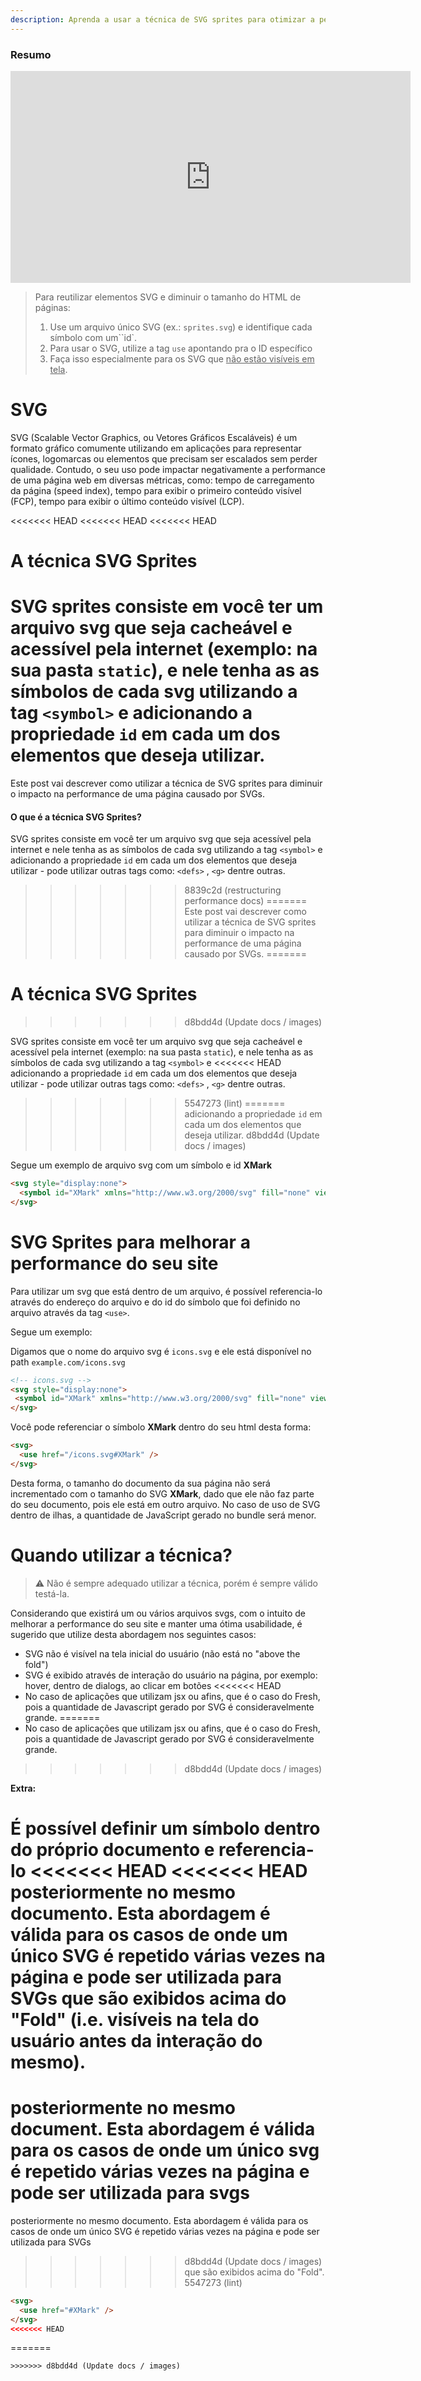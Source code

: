 ```yaml
---
description: Aprenda a usar a técnica de SVG sprites para otimizar a performance do seu site
---
```


### Resumo

<iframe width="640" height="339" src="https://www.loom.com/embed/e34d5d715f7c4efaae18e4eca799edca" frameborder="0" webkitallowfullscreen mozallowfullscreen allowfullscreen></iframe>

> Para reutilizar elementos SVG e diminuir o tamanho do HTML de páginas:
>
> 1. Use um arquivo único SVG (ex.: `sprites.svg`) e identifique cada símbolo
   > com um``id`.
> 2. Para usar o SVG, utilize a tag `use` apontando pra o ID específico
> 3. Faça isso especialmente para os SVG que <u>não estão visíveis em tela</u>.

# SVG

SVG (Scalable Vector Graphics, ou Vetores Gráficos Escaláveis) é um formato
gráfico comumente utilizando em aplicações para representar ícones, logomarcas
ou elementos que precisam ser escalados sem perder qualidade. Contudo, o seu uso
pode impactar negativamente a performance de uma página web em diversas
métricas, como: tempo de carregamento da página (speed index), tempo para exibir
o primeiro conteúdo visível (FCP), tempo para exibir o último conteúdo visível
(LCP).

<<<<<<< HEAD
<<<<<<< HEAD
<<<<<<< HEAD
# A técnica SVG Sprites

SVG sprites consiste em você ter um arquivo svg que seja cacheável e acessível
pela internet (exemplo: na sua pasta `static`), e nele tenha as as símbolos de
cada svg utilizando a tag `<symbol>` e adicionando a propriedade `id` em cada um
dos elementos que deseja utilizar.
=======
Este post vai descrever como utilizar a técnica de SVG sprites para diminuir o impacto na performance de uma página causado por SVGs.

#### O que é a técnica SVG Sprites?

SVG sprites consiste em você ter um arquivo svg que seja acessível pela internet e nele tenha as as símbolos de cada svg utilizando a tag `<symbol>` e adicionando a propriedade `id` em cada um dos elementos que deseja utilizar - pode utilizar outras tags como: `<defs>` , `<g>` dentre outras.
>>>>>>> 8839c2d (restructuring performance docs)
=======
Este post vai descrever como utilizar a técnica de SVG sprites para diminuir o
impacto na performance de uma página causado por SVGs.
=======
# A técnica SVG Sprites
>>>>>>> d8bdd4d (Update docs / images)

SVG sprites consiste em você ter um arquivo svg que seja cacheável e acessível pela internet (exemplo: na sua pasta `static`),
e nele tenha as as símbolos de cada svg utilizando a tag `<symbol>` e
<<<<<<< HEAD
adicionando a propriedade `id` em cada um dos elementos que deseja utilizar -
pode utilizar outras tags como: `<defs>` , `<g>` dentre outras.
>>>>>>> 5547273 (lint)
=======
adicionando a propriedade `id` em cada um dos elementos que deseja utilizar.
>>>>>>> d8bdd4d (Update docs / images)

Segue um exemplo de arquivo svg com um símbolo e id **XMark**

```html
<svg style="display:none">
  <symbol id="XMark" xmlns="http://www.w3.org/2000/svg" fill="none" viewBox="0 0 24 24" stroke-width="1.5" stroke="currentColor"><path stroke-linecap="round" stroke-linejoin="round" d="M6 18L18 6M6 6l12 12" /></symbol>
</svg>
```

# SVG Sprites para melhorar a performance do seu site

Para utilizar um svg que está dentro de um arquivo, é possível referencia-lo
através do endereço do arquivo e do id do símbolo que foi definido no arquivo
através da tag `<use>`.

Segue um exemplo:

Digamos que o nome do arquivo svg é `icons.svg` e ele está disponível no path
`example.com/icons.svg`

```html
<!-- icons.svg -->
<svg style="display:none">
 <symbol id="XMark" xmlns="http://www.w3.org/2000/svg" fill="none" viewBox="0 0 24 24" stroke-width="1.5" stroke="currentColor"><path stroke-linecap="round" stroke-linejoin="round" d="M6 18L18 6M6 6l12 12" /></symbol>
</svg>
```

Você pode referenciar o símbolo **XMark** dentro do seu html desta forma:

```html
<svg>
  <use href="/icons.svg#XMark" />
</svg>
```

Desta forma, o tamanho do documento da sua página não será incrementado com o
tamanho do SVG **XMark**, dado que ele não faz parte do seu documento, pois ele
está em outro arquivo. No caso de uso de SVG dentro de ilhas, a quantidade de
JavaScript gerado no bundle será menor.

# Quando utilizar a técnica?

> ⚠️ Não é sempre adequado utilizar a técnica, porém é sempre válido testá-la.

Considerando que existirá um ou vários arquivos svgs, com o intuito de melhorar
a performance do seu site e manter uma ótima usabilidade, é sugerido que utilize
desta abordagem nos seguintes casos:

- SVG não é visível na tela inicial do usuário (não está no "above the fold")
- SVG é exibido através de interação do usuário na página, por exemplo: hover,
  dentro de dialogs, ao clicar em botões
<<<<<<< HEAD
- No caso de aplicações que utilizam jsx ou afins, que é o caso do Fresh, pois a
  quantidade de Javascript gerado por SVG é consideravelmente grande.
=======
- No caso de aplicações que utilizam jsx ou afins, que é o caso do Fresh, pois a quantidade de Javascript gerado por SVG é consideravelmente grande.
>>>>>>> d8bdd4d (Update docs / images)

**Extra:**

É possível definir um símbolo dentro do próprio documento e referencia-lo
<<<<<<< HEAD
<<<<<<< HEAD
posteriormente no mesmo documento. Esta abordagem é válida para os casos de onde
um único SVG é repetido várias vezes na página e pode ser utilizada para SVGs
que são exibidos acima do "Fold" (i.e. visíveis na tela do usuário antes da
interação do mesmo).
=======
posteriormente no mesmo document. Esta abordagem é válida para os casos de onde
um único svg é repetido várias vezes na página e pode ser utilizada para svgs
=======
posteriormente no mesmo documento. Esta abordagem é válida para os casos de onde
um único SVG é repetido várias vezes na página e pode ser utilizada para SVGs
>>>>>>> d8bdd4d (Update docs / images)
que são exibidos acima do "Fold".
>>>>>>> 5547273 (lint)

```html
<svg>
  <use href="#XMark" />
</svg>
<<<<<<< HEAD
```
=======
```
>>>>>>> d8bdd4d (Update docs / images)
